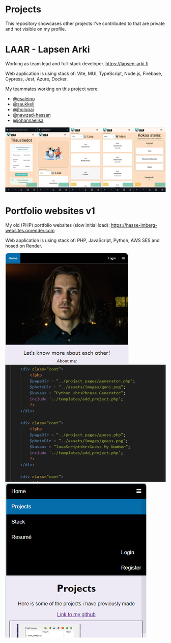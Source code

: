 # Projects
This repository showcases other projects I've contributed to that are private and not visible on my profile.

# LAAR - Lapsen Arki
Working as team lead and full-stack developer.
https://lapsen-arki.fi

Web application is using stack of: Vite, MUI, TypeScript, Node.js, Firebase, Cypress, Jest, Azure, Docker.

My teammates working on this project were:
- [@esaleino](https://github.com/esaleino)
- [@saukkeli](https://github.com/saukkeli)
- [@jholopai](https://github.com/jholopai)
- [@nawzad-hassan](https://github.com/nawzad-hassan)
- [@johannaelisa](https://github.com/johannaelisa)

  
![LAAR - merged images](MergedImages.png)


# Portfolio websites v1
My old (PHP) portfolio websites (slow initial load):
https://hasse-imberg-websites.onrender.com

Web application is using stack of: PHP, JavaScript, Python, AWS SES and hosed on Render.

![personal_wenbsites_v1](sites.png)
![personal_wenbsites_v1](sites1.png)
![personal_wenbsites_v1](sites3.png)
